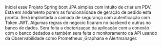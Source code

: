Iniciei esse Projeto  Spring boot JPA simples com intuito de criar um PDV.
Esta em andamento porem as funcionalidade de geração de pedido esta pronta.
Será implantada a camada de segurança com  autenticação com Token JWT.
Algumas regras de negocio ficaram no backend e outras no banco de dados.
Sera feita a docterizaçao da aplicação com a conexão com o banco dedados e também
sera feita o monitoramento da API usando  da Observabilidade como Prometheus ,Graphana e Alertmanager.

